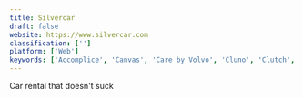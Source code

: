 ```yaml
---
title: Silvercar
draft: false 
website: https://www.silvercar.com
classification: ['']
platform: ['Web']
keywords: ['Accomplice', 'Canvas', 'Care by Volvo', 'Cluno', 'Clutch', 'Croove', 'Fleet X', 'Getaround', 'Kyte', 'Skedaddle', 'Skurt', 'SocialCar', 'Spin', 'Steer', 'Stretch', 'Uber Bus', 'Vinty', 'Virtuo', 'WaiveCar', 'WeShare', 'Yandex.Taxi', 'easyCar Club']
---
```

Car rental that doesn't suck